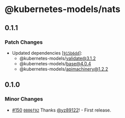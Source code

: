 # @kubernetes-models/nats

## 0.1.1

### Patch Changes

- Updated dependencies [[`915b6dd`](https://github.com/tommy351/kubernetes-models-ts/commit/915b6dd8fb5e9d046dc7f7b654f72eea5e97391e)]:
  - @kubernetes-models/validate@3.1.2
  - @kubernetes-models/base@4.0.4
  - @kubernetes-models/apimachinery@1.2.2

## 0.1.0

### Minor Changes

- [#150](https://github.com/tommy351/kubernetes-models-ts/pull/150) [`0806f92`](https://github.com/tommy351/kubernetes-models-ts/commit/0806f92b8d70d5e602628597121838689146fbb8) Thanks [@yz89122](https://github.com/yz89122)! - First release.
